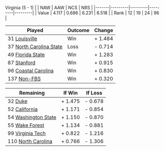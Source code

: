 Virginia (5 - 1)
|       |   NAW   |   AAW   |   NCS   |   NRS   |
|-------|---------|---------|---------|---------|
| Value |   4.117 |   0.686 |   6.231 |   6.518 |
| Rank  |      12 |      19 |      24 |      96 |

| Played                    | Outcome    |  Change  |
|---------------------------|------------|----------|
|  31 [Louisville            ](Louisville)| Win        | +  1.484 |
|  37 [North Carolina State  ](NorthCarolinaState)| Loss       | -  0.714 |
|  49 [Florida State         ](FloridaState)| Win        | +  1.283 |
|  87 [Stanford              ](Stanford)| Win        | +  0.915 |
|  96 [Coastal Carolina      ](CoastalCarolina)| Win        | +  0.830 |
| 137 [Non-FBS               ](NonFBS)| Win        | +  0.320 |

| Remaining                 |  If Win  |  If Loss |
|---------------------------|----------|----------|
|  32 [Duke                  ](Duke)| +  1.475 | -  0.678 |
|  52 [California            ](California)| +  1.171 | -  0.854 |
|  54 [Washington State      ](WashingtonState)| +  1.150 | -  0.870 |
|  55 [Wake Forest           ](WakeForest)| +  1.134 | -  0.881 |
|  99 [Virginia Tech         ](VirginiaTech)| +  0.822 | -  1.216 |
| 110 [North Carolina        ](NorthCarolina)| +  0.766 | -  1.306 |

